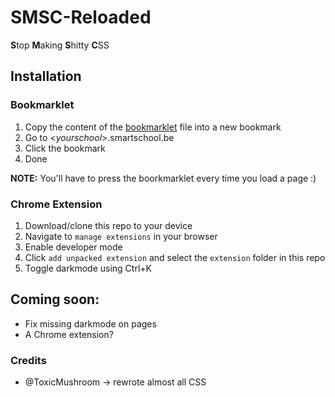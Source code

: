 # SMSC-Reloaded
**S**top **M**aking **S**hitty **C**SS

## Installation
### Bookmarklet
1. Copy the content of the [bookmarklet](https://github.com/wxnnvs/SMSC-Reloaded/raw/main/bookmarklet) file into a new bookmark
2. Go to <*yourschool*>.smartschool.be
3. Click the bookmark
4. Done

**NOTE:** You'll have to press the boorkmarklet every time you load a page :)

### Chrome Extension
1. Download/clone this repo to your device
2. Navigate to `manage extensions` in your browser
3. Enable developer mode
4. Click `add unpacked extension` and select the `extension` folder in this repo
5. Toggle darkmode using Ctrl+K

## Coming soon:
- Fix missing darkmode on pages
- A Chrome extension?

### Credits
- @ToxicMushroom -> rewrote almost all CSS
